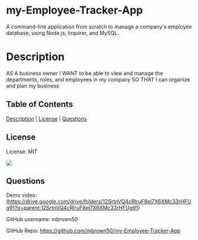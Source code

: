   # my-Employee-Tracker-App
  A command-line application from scratch to manage a company's employee database, using Node.js, Inquirer, and MySQL.

  # Description
  AS A business owner
  I WANT to be able to view and manage the departments, roles, and employees in my company
  SO THAT I can organize and plan my business 

  ## Table of Contents

  [Description](#description) | [License](#license) | [Questions](#questions)
  
  ## License
  
  License: MIT

  [<img src="https://img.shields.io/badge/License-MIT-yellow.svg">](https://opensource.org/licenses/MIT)
  
  ## Questions

  Demo video: (https://drive.google.com/drive/folders/12SrtnVQ4cRIruF8el7X6XMc33rHFUg91?q=parent:12SrtnVQ4cRIruF8el7X6XMc33rHFUg91)
  
  GitHub username: mbrown50

  GitHub Repo: https://github.com/mbrown50/my-Employee-Tracker-App
